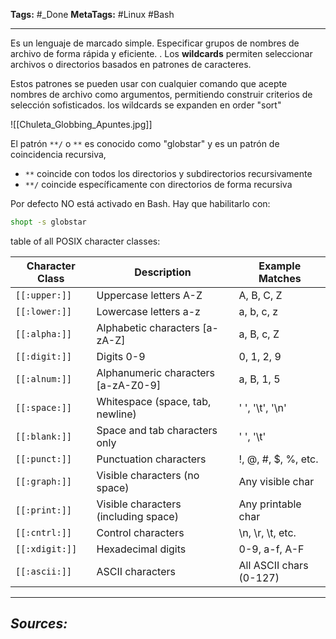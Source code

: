 **Tags:** #_Done
**MetaTags:** #Linux   #Bash  
- - -
 Es un lenguaje de marcado simple. Especificar grupos de nombres de archivo de forma rápida y eficiente. . Los **wildcards**  permiten seleccionar archivos o directorios basados en patrones de caracteres.
 
  Estos patrones se pueden usar con cualquier comando que acepte nombres de archivo como argumentos, permitiendo construir criterios de selección sofisticados.
 los wildcards se expanden en order "sort" 
 
  ![[Chuleta_Globbing_Apuntes.jpg]]

El patrón `**/` o `**` es conocido como "globstar" y es un patrón de coincidencia recursiva,
- `**` coincide con todos los directorios y subdirectorios recursivamente
- `**/` coincide específicamente con directorios de forma recursiva


 Por defecto NO está activado en Bash. Hay que habilitarlo con:
```bash
shopt -s globstar
```


table of all POSIX character classes:

| Character Class | Description                          | Example Matches         |
| --------------- | ------------------------------------ | ----------------------- |
| `[[:upper:]]`   | Uppercase letters A-Z                | A, B, C, Z              |
| `[[:lower:]]`   | Lowercase letters a-z                | a, b, c, z              |
| `[[:alpha:]]`   | Alphabetic characters [a-zA-Z]       | a, B, c, Z              |
| `[[:digit:]]`   | Digits 0-9                           | 0, 1, 2, 9              |
| `[[:alnum:]]`   | Alphanumeric characters [a-zA-Z0-9]  | a, B, 1, 5              |
| `[[:space:]]`   | Whitespace (space, tab, newline)     | ' ', '\t', '\n'         |
| `[[:blank:]]`   | Space and tab characters only        | ' ', '\t'               |
| `[[:punct:]]`   | Punctuation characters               | !, @, #, $, %, etc.     |
| `[[:graph:]]`   | Visible characters (no space)        | Any visible char        |
| `[[:print:]]`   | Visible characters (including space) | Any printable char      |
| `[[:cntrl:]]`   | Control characters                   | \n, \r, \t, etc.        |
| `[[:xdigit:]]`  | Hexadecimal digits                   | 0-9, a-f, A-F           |
| `[[:ascii:]]`   | ASCII characters                     | All ASCII chars (0-127) |
- - - 
## ***Sources:***